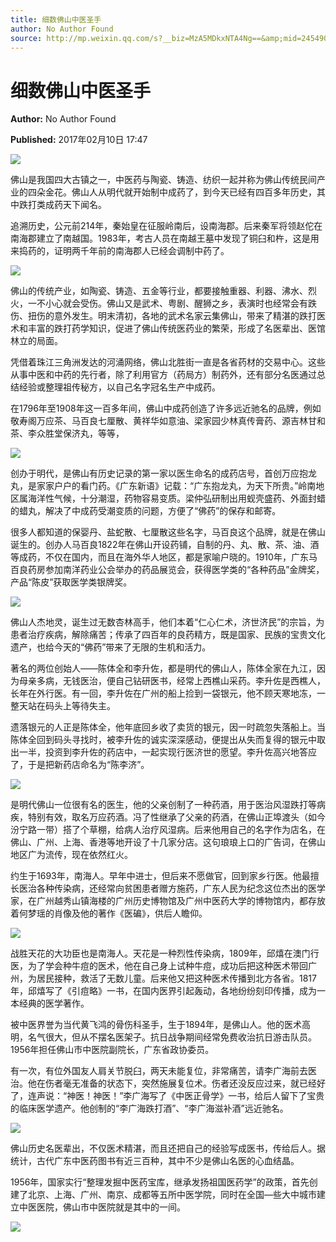 ```yaml
---
title: 细数佛山中医圣手
author: No Author Found
source: http://mp.weixin.qq.com/s?__biz=MzA5MDkxNTA4Ng==&amp;mid=2454905444&amp;idx=1&amp;sn=6bf440d564fdd22ccfa6f4586c70755e&amp;chksm=87a22a05b0d5a3136412cc09e202aa6258f46bc7700a6580fb67903d942c3c6a571e9c5cb5cf&poc_token=HJ_Do2ejHyO-wNZGG8Q1S8FdPgy1YBBEob-nUEme
---
```


# 细数佛山中医圣手

**Author:** No Author Found

**Published:** 2017年02月10日 17:47

![](http://mmbiz.qpic.cn/mmbiz_jpg/PJWG74pLsMY6VjSs8icl92DouG8adAGS0ibIkmicA6dYrXchQel1ic3LTtD572I9r9sbW2tOnBvpibgicAXRcdc4p5aA/0?wx_fmt=jpeg)

佛山是我国四大古镇之一，中医药与陶瓷、铸造、纺织一起并称为佛山传统民间产业的四朵金花。佛山人从明代就开始制中成药了，到今天已经有四百多年历史，其中跌打类成药天下闻名。

追溯历史，公元前214年，秦始皇在征服岭南后，设南海郡。后来秦军将领赵佗在南海郡建立了南越国。1983年，考古人员在南越王墓中发现了铜臼和杵，这是用来捣药的，证明两千年前的南海郡人已经会调制中药了。

![](http://mmbiz.qpic.cn/mmbiz_jpg/PJWG74pLsMYrBarWLPmuBEoJ6kC7fKuq3qj1bS28QsMEpxysXsWg08DnIjnbCdKPKwYtGYAhg5YjlpBJF2YUeg/0?wx_fmt=jpeg)

佛山的传统产业，如陶瓷、铸造、五金等行业，都要接触重器、利器、沸水、烈火，一不小心就会受伤。佛山又是武术、粤剧、醒狮之乡，表演时也经常会有跌伤、扭伤的意外发生。明末清初，各地的武术名家云集佛山，带来了精湛的跌打医术和丰富的跌打药学知识，促进了佛山传统医药业的繁荣，形成了名医辈出、医馆林立的局面。

凭借着珠江三角洲发达的河涌网络，佛山北胜街一直是各省药材的交易中心。这些从事中医和中药的先行者，除了利用官方（药局方）制药外，还有部分名医通过总结经验或整理祖传秘方，以自己名字冠名生产中成药。

在1796年至1908年这一百多年间，佛山中成药创造了许多远近驰名的品牌，例如敬寿阁万应茶、马百良七厘散、黄祥华如意油、梁家园少林真传膏药、源吉林甘和茶、李众胜堂保济丸，等等，

![](http://mmbiz.qpic.cn/mmbiz_jpg/PJWG74pLsMYrBarWLPmuBEoJ6kC7fKuqicghuFrfMjZIYVg0SKXCqOkSEq1wMmcibwyxic9hA3NC9epoAMuoBdQvQ/0?wx_fmt=jpeg)

创办于明代，是佛山有历史记录的第一家以医生命名的成药店号，首创万应抱龙丸，是家家户户的看门药。《广东新语》记载：“广东抱龙丸，为天下所贵。”岭南地区属海洋性气候，十分潮湿，药物容易变质。梁仲弘研制出用蚬壳盛药、外面封蜡的蜡丸，解决了中成药受潮变质的问题，方便了“佛药”的保存和邮寄。

很多人都知道的保婴丹、盐蛇散、七厘散这些名字，马百良这个品牌，就是在佛山诞生的。创办人马百良1822年在佛山开设药铺，自制的丹、丸、散、茶、油、酒等成药，不仅在国内，而且在海外华人地区，都是家喻户晓的。1910年，广东马百良药房参加南洋药业公会举办的药品展览会，获得医学类的“各种药品”金牌奖，产品“陈皮”获取医学类银牌奖。

![](http://mmbiz.qpic.cn/mmbiz_jpg/PJWG74pLsMYrBarWLPmuBEoJ6kC7fKuqmyvOxib5UPLxbicBypAiaRqyT0nwjxzMEU10vYBqiacRiau9fL8rXLV7iblw/0?wx_fmt=jpeg)

佛山人杰地灵，诞生过无数杏林高手，他们本着“仁心仁术，济世济民”的宗旨，为患者治疗疾病，解除痛苦；传承了四百年的良药精方，既是国家、民族的宝贵文化遗产，也给今天的“佛药”带来了无限的生机和活力。

著名的两位创始人——陈体全和李升佐，都是明代的佛山人，陈体全家在九江，因为母亲多病，无钱医治，便自己钻研医书，经常上西樵山采药。李升佐是西樵人，长年在外行医。有一回，李升佐在广州的船上捡到一袋银元，他不顾天寒地冻，一整天站在码头上等待失主。

遗落银元的人正是陈体全，他年底回乡收了卖货的银元，因一时疏忽失落船上。当陈体全回到码头寻找时，被李升佐的诚实深深感动，便提出从失而复得的银元中取出一半，投资到李升佐的药店中，一起实现行医济世的愿望。李升佐高兴地答应了，于是把新药店命名为“陈李济”。

![](http://mmbiz.qpic.cn/mmbiz_jpg/PJWG74pLsMYrBarWLPmuBEoJ6kC7fKuqVzScriaXwlGMiaGVxzCkNfu8nuJLpsX5A1Td1UU4KDxS6PwZdg3M2gAA/0?wx_fmt=jpeg)

是明代佛山一位很有名的医生，他的父亲创制了一种药酒，用于医治风湿跌打等病疾，特别有效，取名万应药酒。冯了性继承了父亲的药酒，在佛山正埠渡头（如今汾宁路一带）搭了个草棚，给病人治疗风湿病。后来他用自己的名字作为店名，在佛山、广州、上海、香港等地开设了十几家分店。这句琅琅上口的广告词，在佛山地区广为流传，现在依然红火。

约生于1693年，南海人。早年中进士，但后来不愿做官，回到家乡行医。他最擅长医治各种传染病，还经常向贫困患者赠方施药，广东人民为纪念这位杰出的医学家，在广州越秀山镇海楼的广州历史博物馆及广州中医药大学的博物馆内，都存放着何梦瑶的肖像及他的著作《医碥》，供后人瞻仰。

![](http://mmbiz.qpic.cn/mmbiz_jpg/PJWG74pLsMYrBarWLPmuBEoJ6kC7fKuqSJ49sGyvdPgof4FgwctmhPfHiah9JPsnEs3zrMw7DWibUAlnGbKgwbJg/0?wx_fmt=jpeg)

战胜天花的大功臣也是南海人。天花是一种烈性传染病，1809年，邱熺在澳门行医，为了学会种牛痘的医术，他在自己身上试种牛痘，成功后把这种医术带回广州，为居民接种，救活了无数儿童。后来他又把这种医术传播到北方各省。1817年，邱熺写了《引痘略》一书，在国内医界引起轰动，各地纷纷刻印传播，成为一本经典的医学著作。

被中医界誉为当代黄飞鸿的骨伤科圣手，生于1894年，是佛山人。他的医术高明，名气很大，但从不摆名医架子。抗日战争期间经常免费收治抗日游击队员。1956年担任佛山市中医院副院长，广东省政协委员。

有一次，有位外国友人肩关节脱臼，两天未能复位，非常痛苦，请李广海前去医治。他在伤者毫无准备的状态下，突然施展复位术。伤者还没反应过来，就已经好了，连声说：“神医！神医！”李广海写了《中医正骨学》一书，给后人留下了宝贵的临床医学遗产。他创制的“李广海跌打酒”、“李广海滋补酒”远近驰名。

![](http://mmbiz.qpic.cn/mmbiz_jpg/PJWG74pLsMYrBarWLPmuBEoJ6kC7fKuquHKrwtJcd4NakTMRhgCQosoZmicOMh5ria8pBv7sicP3qiarVySrhBhUdA/0?wx_fmt=jpeg)

佛山历史名医辈出，不仅医术精湛，而且还把自己的经验写成医书，传给后人。据统计，古代广东中医药图书有近三百种，其中不少是佛山名医的心血结晶。

1956年，国家实行“整理发掘中医药宝库，继承发扬祖国医药学”的政策，首先创建了北京、上海、广州、南京、成都等五所中医学院，同时在全国—些大中城市建立中医医院，佛山市中医院就是其中的一间。

![](http://mmbiz.qpic.cn/mmbiz_gif/PJWG74pLsMYf2b50xFTbTsibmjv5gNVOxZegUj8mrKtpuzCpBAYnQw9duHfIcNnUzicicnGUSv4EWPSTRAPvV9g3w/0?wx_fmt=gif)

